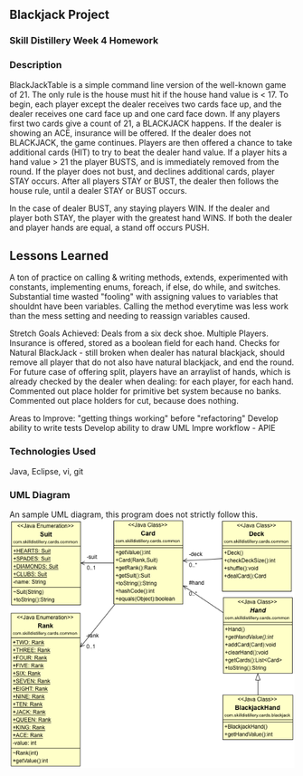 ## Blackjack Project

### Skill Distillery Week 4 Homework

### Description
BlackJackTable is a simple command line version of the well-known game of 21. The only rule is the house must hit if the house hand value is < 17. To begin, each player except the dealer receives two cards face up, and the dealer receives one card face up and one card face down. If any players first two cards give a count of 21, a BLACKJACK happens. If the dealer is showing an ACE, insurance will be offered. If the dealer does not BLACKJACK, the game continues. Players are then offered a chance to take additional cards (HIT) to try to beat the dealer hand value. If a player hits a hand value > 21 the player BUSTS, and is immediately removed from the round. If the player does not bust, and declines additional cards, player STAY occurs. After all players STAY or BUST, the dealer then follows the house rule, until a dealer STAY or BUST occurs. 

In the case of dealer BUST, any staying players WIN. If the dealer and player both STAY, the player with the greatest hand WINS. If both the dealer and player hands are equal, a stand off occurs PUSH.

## Lessons Learned
A ton of practice on calling & writing methods, extends, experimented with constants, implementing enums, foreach, if else, do while, and switches. Substantial time wasted "fooling" with assigning values to variables that shouldnt have been variables. Calling the method everytime was less work than the mess setting and needing to reassign variables caused.

Stretch Goals Achieved:
Deals from a six deck shoe.
Multiple Players.
Insurance is offered, stored as a boolean field for each hand.
Checks for Natural BlackJack - still broken when dealer has natural blackjack, should remove all player that do not also have natural blackjack, and end the round. 
For future case of offering split, players have an arraylist of hands, which is already checked by the dealer when dealing: for each player, for each hand.
Commented out place holder for primitive bet system because no banks.
Commented out place holders for cut, because does nothing.

Areas to Improve: 
"getting things working" before "refactoring"
Develop ability to write tests
Develop ability to draw UML
Impre workflow - APIE

### Technologies Used
Java, Eclipse, vi, git

### UML Diagram
An sample UML diagram, this program does not strictly follow this.
![UML](Blackjack.png)